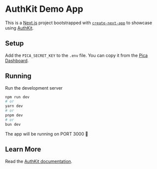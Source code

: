 # AuthKit Demo App

This is a [Next.js](https://nextjs.org) project bootstrapped with [`create-next-app`](https://nextjs.org/docs/app/api-reference/cli/create-next-app) to showcase using [AuthKit](https://docs.picaos.com/core/authkit).

## Setup

Add the `PICA_SECRET_KEY` to the `.env` file. You can copy it from the [Pica Dashboard](https://app.picaos.com/settings/api-keys).

## Running

Run the development server

```bash
npm run dev
# or
yarn dev
# or
pnpm dev
# or
bun dev
```

The app will be running on PORT 3000 🎉

## Learn More

Read the [AuthKit documentation](https://docs.picaos.com/core/authkit).
